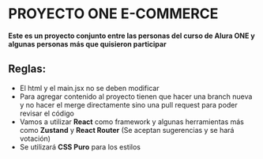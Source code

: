 # PROYECTO ONE E-COMMERCE

**Este es un proyecto conjunto entre las personas del curso de Alura ONE y algunas personas más que quisieron participar**

## Reglas:

* El html y el main.jsx no se deben modificar
* Para agregar contenido al proyecto tienen que hacer una branch nueva y no hacer el merge directamente sino una pull request para poder revisar el código
* Vamos a utilizar **React** como framework y algunas herramientas más como **Zustand** y **React Router** (Se aceptan sugerencias y se hará votación)
* Se utilizará **CSS Puro** para los estilos

